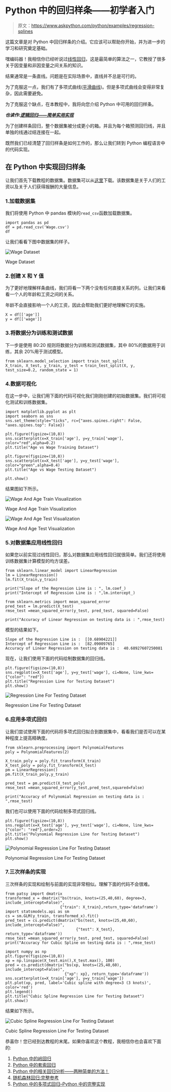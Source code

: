 # Python 中的回归样条——初学者入门

> 原文：<https://www.askpython.com/python/examples/regression-splines>

这篇文章是对 Python 中回归样条的介绍。它应该可以帮助你开始，并为进一步的学习和研究奠定基础。

嘿编码器！我相信你已经听说过[线性回归](https://www.askpython.com/python/examples/linear-regression-from-scratch)，这是最简单的算法之一，它教授了很多关于因变量和非因变量之间关系的知识。

结果通常是一条直线。问题是在实际场景中，直线并不总是可行的。

为了克服这一点，我们有了多项式曲线([平滑曲线](https://www.askpython.com/python-modules/matplotlib/smooth-curves))。但是多项式曲线会变得非常复杂，因此需要避免。

为了克服这个缺点，在本教程中，我将向您介绍 Python 中可用的回归样条。

***也读作:[逻辑回归——简单实用实现](https://www.askpython.com/python/examples/logistic-regression)***

为了创建样条回归，整个数据集被分成更小的箱。并且为每个箱预测回归线，并且单独的线通过结连接在一起。

既然我们已经清楚了回归样条是如何工作的，那么让我们转到 Python 编程语言中的代码实现。

## **在 Python 中实现回归样条**

让我们首先下载教程的数据集。数据集可以从[这里](https://raw.githubusercontent.com/selva86/datasets/master/Wage.csv)下载。该数据集是关于人们的工资以及关于人们获得报酬的大量信息。

### 1.加载数据集

我们将使用 Python 中 pandas 模块的`read_csv`函数加载数据集。

```
import pandas as pd
df = pd.read_csv('Wage.csv')
df

```

让我们看看下图中数据集的样子。

![Wage Dataset ](img/5ca6c8f1416f01fb5952544f0ae276e4.png)

Wage Dataset

### 2.创建 X 和 Y 值

为了更好地理解样条曲线，我们将看一下两个没有任何直接关系的列。让我们来看看一个人的年龄和工资之间的关系。

年龄不会直接影响一个人的工资，因此会帮助我们更好地理解它的实施。

```
X = df[['age']]
y = df[['wage']]

```

### 3.将数据分为训练和测试数据

下一步是使用 80:20 规则将数据分为训练和测试数据集，其中 80%的数据用于训练，其余 20%用于测试模型。

```
from sklearn.model_selection import train_test_split
X_train, X_test, y_train, y_test = train_test_split(X, y, test_size=0.2, random_state = 1)

```

### 4.数据可视化

在这一步中，让我们用下面的代码可视化我们刚刚创建的初始数据集。我们将可视化测试和训练数据集。

```
import matplotlib.pyplot as plt
import seaborn as sns  
sns.set_theme(style="ticks", rc={"axes.spines.right": False, "axes.spines.top": False})

plt.figure(figsize=(10,8))
sns.scatterplot(x=X_train['age'], y=y_train['wage'], color="red",alpha=0.2)
plt.title("Age vs Wage Training Dataset")

plt.figure(figsize=(10,8))
sns.scatterplot(x=X_test['age'], y=y_test['wage'], color="green",alpha=0.4)
plt.title("Age vs Wage Testing Dataset")

plt.show()

```

结果图如下所示。

![Wage And Age Train Visualization](img/5c5412170f7297ba6b03c260d0cbbfb2.png)

Wage And Age Train Visualization

![Wage And Age Test Visualization](img/6e8d8a40f3b332168e938a60cc75a06b.png)

Wage And Age Test Visualization

### 5.对数据集应用线性回归

如果您以前实现过线性回归，那么对数据集应用线性回归就很简单。我们还将使用训练数据集计算模型的均方误差。

```
from sklearn.linear_model import LinearRegression
lm = LinearRegression()
lm.fit(X_train,y_train)

print("Slope of the Regression Line is : ", lm.coef_)
print("Intercept of Regression Line is : ",lm.intercept_)

from sklearn.metrics import mean_squared_error
pred_test = lm.predict(X_test)
rmse_test =mean_squared_error(y_test, pred_test, squared=False)

print("Accuracy of Linear Regression on testing data is : ",rmse_test)

```

模型的结果如下。

```
Slope of the Regression Line is :  [[0.68904221]]
Intercept of Regression Line is :  [82.09009765]
Accuracy of Linear Regression on testing data is :  40.68927607250081

```

现在，让我们使用下面的代码绘制数据集的回归线。

```
plt.figure(figsize=(10,8))
sns.regplot(x=X_test['age'], y=y_test['wage'], ci=None, line_kws={"color": "red"})
plt.title("Regression Line for Testing Dataset")
plt.show()

```

![Regression Line For Testing Dataset](img/33b0e0cfd02fc2645f5b493011381071.png)

Regression Line For Testing Dataset

### 6.应用多项式回归

让我们尝试使用下面的代码将多项式回归拟合到数据集中，看看我们是否可以在某种程度上提高精确度。

```
from sklearn.preprocessing import PolynomialFeatures
poly = PolynomialFeatures(2)

X_train_poly = poly.fit_transform(X_train)
X_test_poly = poly.fit_transform(X_test)
pm = LinearRegression()
pm.fit(X_train_poly,y_train)

pred_test = pm.predict(X_test_poly)
rmse_test =mean_squared_error(y_test,pred_test,squared=False)

print("Accuracy of Polynomial Regression on testing data is : ",rmse_test)

```

我们也可以使用下面的代码绘制多项式回归线。

```
plt.figure(figsize=(10,8))
sns.regplot(x=X_test['age'], y=y_test['wage'], ci=None, line_kws={"color": "red"},order=2)
plt.title("Polynomial Regression Line for Testing Dataset")
plt.show()

```

![Polynomial Regression Line For Testing Dataset](img/8cd5b31b68299067ed37417569a0a18e.png)

Polynomial Regression Line For Testing Dataset

### 7.三次样条的实现

三次样条的实现和绘制与前面的实现非常相似。理解下面的代码不会很难。

```
from patsy import dmatrix
transformed_x = dmatrix("bs(train, knots=(25,40,60), degree=3, include_intercept=False)",
                        {"train": X_train},return_type='dataframe')
import statsmodels.api as sm
cs = sm.GLM(y_train, transformed_x).fit()
pred_test = cs.predict(dmatrix("bs(test, knots=(25,40,60), include_intercept=False)",
                               {"test": X_test}, return_type='dataframe'))
rmse_test =mean_squared_error(y_test, pred_test, squared=False)
print("Accuracy for Cubic Spline on testing data is : ",rmse_test)

import numpy as np
plt.figure(figsize=(10,8))
xp = np.linspace(X_test.min(),X_test.max(), 100)
pred = cs.predict(dmatrix("bs(xp, knots=(25,40,60), include_intercept=False)", 
                          {"xp": xp}, return_type='dataframe'))
sns.scatterplot(x=X_train['age'], y=y_train['wage'])
plt.plot(xp, pred, label='Cubic spline with degree=3 (3 knots)', color='red')
plt.legend()
plt.title("Cubic Spline Regression Line for Testing Dataset")
plt.show()

```

结果如下所示。

![Cubic Spline Regression Line For Testing Dataset](img/70e690659424bd1769904e8c0a688832.png)

Cubic Spline Regression Line For Testing Dataset

恭喜你！您已经到达教程的末尾。如果你喜欢这个教程，我相信你也会喜欢下面的:

1.  [Python 中的岭回归](https://www.askpython.com/python/examples/ridge-regression)
2.  [Python 中的套索回归](https://www.askpython.com/python/examples/lasso-regression)
3.  [Python 中的相关回归分析——两种简单的方法！](https://www.askpython.com/python/examples/correlation-regression-analysis)
4.  [随机森林回归:完整参考](https://www.askpython.com/python/examples/random-forest-regression)
5.  [Python 中的多项式回归–Python 中的完整实现](https://www.askpython.com/python/examples/polynomial-regression-in-python)